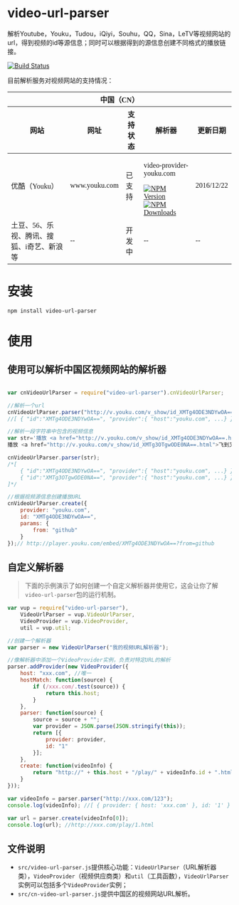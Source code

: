 # video-url-parser
解析Youtube，Youku，Tudou，iQiyi，Souhu，QQ，Sina，LeTV等视频网站的url，得到视频的id等源信息；同时可以根据得到的源信息创建不同格式的播放链接。

[![Build Status](https://travis-ci.org/imingyu/video-url-parser.svg?branch=master)](https://travis-ci.org/imingyu/video-url-parser)

目前解析服务对视频网站的支持情况：
<table style="font-family:Microsoft Yahei;">
    <thead>
        <tr>
            <th colspan="5">中国（CN）</th>
        </tr>
        <tr>
            <th>网站</th>
            <th>网址</th>
            <th>支持状态</th>
            <th>解析器</th>
            <th>更新日期</th>
        </tr>
    </thead>
    <tbody>
        <tr>
            <td>优酷（Youku）</td>
            <td>www.youku.com</td>
            <td>已支持</td>
            <td>
                <p>video-provider-youku.com</p>
                <a href="https://www.npmjs.com/package/video-provider-youku.com" title="NPM Version">
                    <img src="https://img.shields.io/npm/v/video-provider-youku.com.svg" alt="NPM Version">
                </a>
                <a href="https://www.npmjs.com/package/video-provider-youku.com" title="NPM Downloads">
                    <img src="https://img.shields.io/npm/dt/video-provider-youku.com.svg" alt="NPM Downloads">
                </a>
            </td>
            <td>2016/12/22</td>
        </tr>
        <tr>
            <td>土豆、56、乐视、腾讯、搜狐、i奇艺、新浪等</td>
            <td>--</td>
            <td>开发中</td>
            <td>--</td>
            <td>--</td>
        </tr>
    </tbody>
</table>


安装
===
```
npm install video-url-parser
```

使用
===
使用可以解析中国区视频网站的解析器
---
```javascript

var cnVideoUrlParser = require("video-url-parser").cnVideoUrlParser;

//解析一个url
cnVideoUrlParser.parser("http://v.youku.com/v_show/id_XMTg4ODE3NDYwOA==.html");
//[ { "id":"XMTg4ODE3NDYwOA==", "provider":{ "host":"youku.com", ...} } ]

//解析一段字符串中包含的视频信息
var str='播放 <a href="http://v.youku.com/v_show/id_XMTg4ODE3NDYwOA==.html">放弃我，抓紧我</a><br />
播放 <a href="http://v.youku.com/v_show/id_XMTg3OTgwODE0NA==.html">飞到又见飞刀</a><br />';

cnVideoUrlParser.parser(str);
/*[
    { "id":"XMTg4ODE3NDYwOA==", "provider":{ "host":"youku.com", ...} }, 
    { "id":"XMTg3OTgwODE0NA==", "provider":{ "host":"youku.com", ...} } 
]*/

//根据视频源信息创建播放URL
cnVideoUrlParser.create({
    provider: "youku.com",
    id: "XMTg4ODE3NDYwOA==",
    params: {
        from: "github"
    }
});// http://player.youku.com/embed/XMTg4ODE3NDYwOA==?from=github

```


自定义解析器
---
> 下面的示例演示了如何创建一个自定义解析器并使用它，这会让你了解`video-url-parser`包的运行机制。

```javascript
var vup = require("video-url-parser"),
    VideoUrlParser = vup.VideoUrlParser,
    VideoProvider = vup.VideoProvider,
    util = vup.util;

//创建一个解析器
var parser = new VideoUrlParser("我的视频URL解析器");

//像解析器中添加一个VideoProvider实例，负责对特定URL的解析
parser.addProvider(new VideoProvider({
    host: "xxx.com", //唯一
    hostMatch: function(source) {
        if (/xxx.com/.test(source)) {
            return this.host;
        }
    },
    parser: function(source) {
        source = source + "";
        var provider = JSON.parse(JSON.stringify(this));
        return [{
            provider: provider,
            id: "1"
        }];
    },
    create: function(videoInfo) {
        return "http://" + this.host + "/play/" + videoInfo.id + ".html";
    }
}));

var videoInfo = parser.parser("http://xxx.com/123");
console.log(videoInfo); //[ { provider: { host: 'xxx.com' }, id: '1' } ]

var url = parser.create(videoInfo[0]);
console.log(url); //http://xxx.com/play/1.html

```

文件说明
---
- `src/video-url-parser.js`提供核心功能：`VideoUrlParser`（URL解析器类），`VideoProvider`（视频供应商类）和`util`（工具函数），`VideoUrlParser`实例可以包括多个`VideoProvider`实例；
- `src/cn-video-url-parser.js`提供中国区的视频网站URL解析。